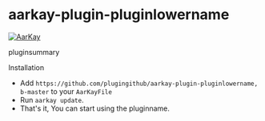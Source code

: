 # aarkay-plugin-pluginlowername

[![AarKay](https://img.shields.io/badge/RahulKatariya-AarKay-red.svg)](http://github.com/RahulKatariya/AarKay)

pluginsummary

Installation

- Add `https://github.com/plugingithub/aarkay-plugin-pluginlowername, b-master` to your `AarKayFile`
- Run `aarkay update`.
- That's it, You can start using the pluginname.
